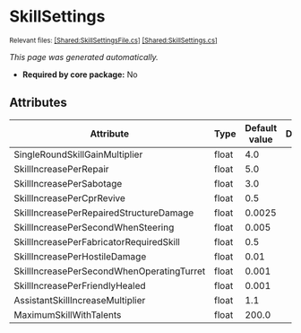 # SkillSettings
<sup>Relevant files: [[Shared:SkillSettingsFile.cs]](https://github.com/Regalis11/Barotrauma/blob/master/Barotrauma/BarotraumaShared/SharedSource/ContentManagement/ContentFile/SkillSettingsFile.cs) [[Shared:SkillSettings.cs]](https://github.com/Regalis11/Barotrauma/blob/master/Barotrauma/BarotraumaShared/SharedSource/Characters/SkillSettings.cs)</sup>

*This page was generated automatically.*

- **Required by core package:** No



## Attributes

| Attribute                                 | Type  | Default value | Description |
|-------------------------------------------|-------|---------------|-------------|
| SingleRoundSkillGainMultiplier            | float | 4.0           |             |
| SkillIncreasePerRepair                    | float | 5.0           |             |
| SkillIncreasePerSabotage                  | float | 3.0           |             |
| SkillIncreasePerCprRevive                 | float | 0.5           |             |
| SkillIncreasePerRepairedStructureDamage   | float | 0.0025        |             |
| SkillIncreasePerSecondWhenSteering        | float | 0.005         |             |
| SkillIncreasePerFabricatorRequiredSkill   | float | 0.5           |             |
| SkillIncreasePerHostileDamage             | float | 0.01          |             |
| SkillIncreasePerSecondWhenOperatingTurret | float | 0.001         |             |
| SkillIncreasePerFriendlyHealed            | float | 0.001         |             |
| AssistantSkillIncreaseMultiplier          | float | 1.1           |             |
| MaximumSkillWithTalents                   | float | 200.0         |             |



